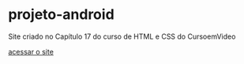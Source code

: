 # projeto-android
Site criado no Capítulo 17 do curso de HTML e CSS do CursoemVideo

<a href="https://dxv111.github.io/projeto-android">acessar o site</a>

